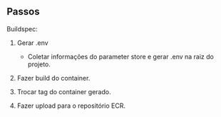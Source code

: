 ## Passos

Buildspec:

1. Gerar .env
    - Coletar informações do parameter store e gerar .env na raiz do projeto.

2. Fazer build do container.
3. Trocar tag do container gerado.
4. Fazer upload para o repositório ECR.

